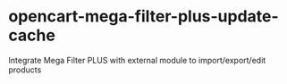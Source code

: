# opencart-mega-filter-plus-update-cache
Integrate Mega Filter PLUS with external module to import/export/edit products
